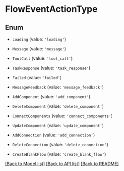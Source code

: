 # FlowEventActionType


## Enum

* `Loading` (value: `'loading'`)

* `Message` (value: `'message'`)

* `ToolCall` (value: `'tool_call'`)

* `TaskResponse` (value: `'task_response'`)

* `Failed` (value: `'failed'`)

* `MessageFeedback` (value: `'message_feedback'`)

* `AddComponent` (value: `'add_component'`)

* `DeleteComponent` (value: `'delete_component'`)

* `ConnectComponents` (value: `'connect_components'`)

* `UpdateComponent` (value: `'update_component'`)

* `AddConnection` (value: `'add_connection'`)

* `DeleteConnection` (value: `'delete_connection'`)

* `CreateBlankFlow` (value: `'create_blank_flow'`)

[[Back to Model list]](../README.md#documentation-for-models) [[Back to API list]](../README.md#documentation-for-api-endpoints) [[Back to README]](../README.md)
